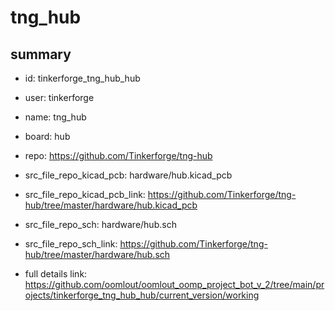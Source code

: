 # tng_hub
 
## summary 
* id: tinkerforge_tng_hub_hub
* user: tinkerforge
* name: tng_hub
* board: hub
* repo: https://github.com/Tinkerforge/tng-hub
* src_file_repo_kicad_pcb: hardware/hub.kicad_pcb
* src_file_repo_kicad_pcb_link: https://github.com/Tinkerforge/tng-hub/tree/master/hardware/hub.kicad_pcb


* src_file_repo_sch: hardware/hub.sch
* src_file_repo_sch_link: https://github.com/Tinkerforge/tng-hub/tree/master/hardware/hub.sch
* full details link: https://github.com/oomlout/oomlout_oomp_project_bot_v_2/tree/main/projects/tinkerforge_tng_hub_hub/current_version/working  







